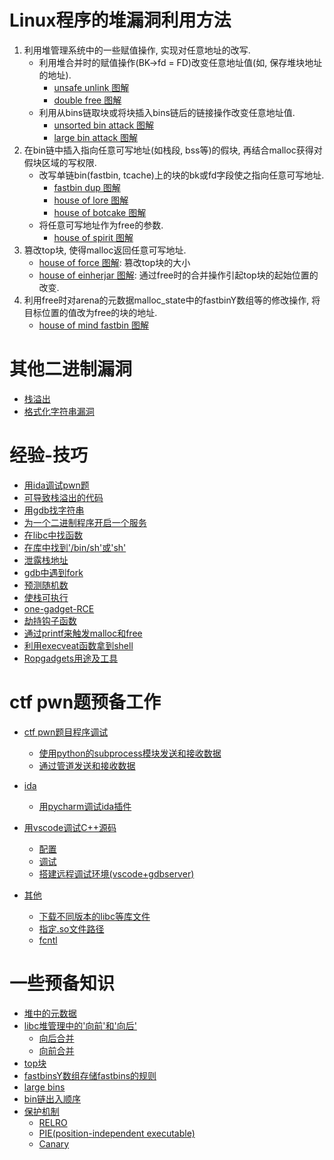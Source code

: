 # Linux程序的堆漏洞利用方法
1. 利用堆管理系统中的一些赋值操作, 实现对任意地址的改写.
    * 利用堆合并时的赋值操作(BK->fd = FD)改变任意地址值(如, 保存堆块地址的地址).
        * [unsafe unlink 图解](./unsafe_unlink/笔记.md)
        * [double free 图解](./double_free/笔记.md)
    * 利用从bins链取块或将块插入bins链后的链接操作改变任意地址值.
        * [unsorted bin attack 图解](./unsorted_bin_attack/笔记.md)
        * [large bin attack 图解](./large_bin_attack/笔记.md)
2. 在bin链中插入指向任意可写地址(如栈段, bss等)的假块, 再结合malloc获得对假块区域的写权限.
    * 改写单链bin(fastbin, tcache)上的块的bk或fd字段使之指向任意可写地址.
        * [fastbin dup 图解](./fastbin_dup/笔记.md)
        * [house of lore 图解](./house/笔记.md#house-of-lore)
        * [house of botcake 图解](./house/笔记.md#house-of-botcake)
    * 将任意可写地址作为free的参数.
        * [house of spirit 图解](./house/笔记.md#house-of-spirit)
3. 篡改top块, 使得malloc返回任意可写地址.
    * [house of force 图解](./house/笔记.md#house-of-force): 篡改top块的大小
    * [house of einherjar 图解](./house/笔记.md#house-of-einherjar): 通过free时的合并操作引起top块的起始位置的改变.
4. 利用free时对arena的元数据malloc_state中的fastbinY数组等的修改操作, 将目标位置的值改为free的块的地址.
    * [house of mind fastbin 图解](./house/笔记.md#house-of-mind-fastbin)

# 其他二进制漏洞
- [栈溢出](./stack_overflow/栈溢出笔记.md#ROP)
- [格式化字符串漏洞](./tips.md#格式化字符串漏洞)

# 经验-技巧
- [用ida调试pwn题](./pwn分析环境搭建.md#ctf-pwn题目程序调试)
- [可导致栈溢出的代码](./tips.md#可导致栈溢出的代码)
- [用gdb找字符串](./tips.md#用gdb找字符串)
- [为一个二进制程序开启一个服务](./tips.md#为一个二进制程序开启一个服务)
- [在libc中找函数](./tips.md#在libc中找函数)
- [在库中找到'/bin/sh'或'sh'](./tips.md#在库中找到'/bin/sh'或'sh')
- [泄露栈地址](./tips.md#泄露栈地址)
- [gdb中遇到fork](./tips.md#gdb中遇到fork)
- [预测随机数](./tips.md#预测随机数)
- [使栈可执行](./tips.md#使栈可执行)
- [one-gadget-RCE](./tips.md#one-gadget-RCE)
- [劫持钩子函数](./tips.md#劫持钩子函数)
- [通过printf来触发malloc和free](./tips.md#通过printf来触发malloc和free)
- [利用execveat函数拿到shell](./tips.md#利用execveat函数拿到shell)
- [Ropgadgets用途及工具](./tips.md#Ropgadgets)

# ctf pwn题预备工作
- [ctf pwn题目程序调试](./pwn分析环境搭建.md#ctf-pwn题目程序调试)
    - [使用python的subprocess模块发送和接收数据](./pwn分析环境搭建.md#方法一:-使用python的subprocess模块)
    - [通过管道发送和接收数据](./pwn分析环境搭建.md#方法二:-使用管道)

- [ida](./ida笔记.md)
    - [用pycharm调试ida插件](./ida笔记.md#用pycharm调试ida插件)

- [用vscode调试C++源码](./pwn分析环境搭建.md#用vscode调试C++源码)
    - [配置](./pwn分析环境搭建.md#配置)
    - [调试](./pwn分析环境搭建.md#调试)
    - [搭建远程调试环境(vscode+gdbserver)](./pwn分析环境搭建.md#远程调试虚拟机中的程序)
- [其他](./pwn分析环境搭建.md#其他)
    - [下载不同版本的libc等库文件](./pwn分析环境搭建.md#下载不同版本的libc等库文件)
    - [指定.so文件路径](./pwn分析环境搭建.md#so文件路径)
    - [fcntl](./pwn分析环境搭建.md#fcntl)

# 一些预备知识
- [堆中的元数据](./堆知识笔记.md#堆中的元数据)
- [libc堆管理中的'向前'和'向后'](./堆知识笔记.md#libc堆管理中的'向前'和'向后')
    - [向后合并](./堆知识笔记.md#向后合并)
    - [向前合并](./堆知识笔记.md#向前合并)
- [top块](./堆知识笔记.md#top块)
- [fastbinsY数组存储fastbins的规则](./堆知识笔记.md#fastbinsY数组存储fastbins的规则)
- [large bins](./堆知识笔记.md#large-bins)
- [bin链出入顺序](./堆知识笔记.md#bin链出入顺序)
- [保护机制](./堆知识笔记.md#保护机制)
    - [RELRO](./堆知识笔记.md#RELRO)
    - [PIE(position-independent executable)](./堆知识笔记.md#PIE(position-independent-executable))
    - [Canary](./堆知识笔记.md#Canary)
